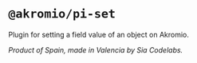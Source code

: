 # `@akromio/pi-set`

Plugin for setting a field value of an object on Akromio.

*Product of Spain, made in Valencia by Sia Codelabs.*